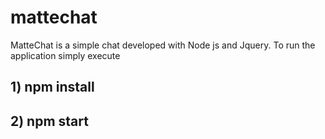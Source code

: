 # mattechat

MatteChat is a simple chat developed with Node js and Jquery.
To run the application simply execute 

## 1) npm install ##
## 2) npm start ##
